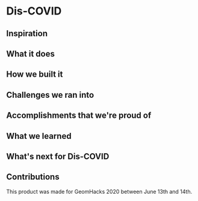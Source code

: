 # Dis-COVID
## Inspiration


## What it does

## How we built it

## Challenges we ran into

## Accomplishments that we're proud of

## What we learned

## What's next for Dis-COVID

## Contributions
This product was made for GeomHacks 2020 between June 13th and 14th. 